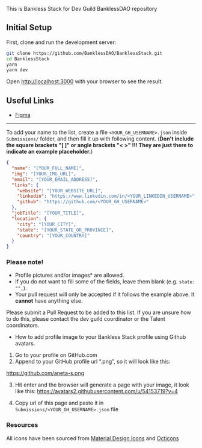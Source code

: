 This is Bankless Stack for Dev Guild BanklessDAO repository

## Initial Setup

First, clone and run the development server:

```bash
git clone https://github.com/BanklessDAO/BanklessStack.git
cd BanklessStack
yarn
yarn dev
```

Open [http://localhost:3000](http://localhost:3000) with your browser to see the result.

## Useful Links

- [Figma](https://www.figma.com/file/jrJ32OKqQ1SLLPiNonrlyD/Bankless-Stack?node-id=0%3A1&t=1pi2vrnfJGvCPFzL-1)

---

To add your name to the list, create a file `<YOUR_GH_USERNAME>.json`
inside `Submissions/` folder, and then fill it up with following content.
(**Don't include the square brackets "[ ]" or angle brackets "< >" !!! They
are just there to indicate an example placeholder.**)

```json
{
  "name": "[YOUR_FULL_NAME]",
  "img": "[YOUR_IMG_URL]",
  "email": "[YOUR_EMAIL_ADDRESS]",
  "links": {
    "website": "[YOUR_WEBSITE_URL]",
    "linkedin": "https://www.linkedin.com/in/<YOUR_LINKEDIN_USERNAME>",
    "github": "https://github.com/<YOUR_GH_USERNAME>"
  },
  "jobTitle": "[YOUR_TITLE]",
  "location": {
    "city": "[YOUR_CITY]",
    "state": "[YOUR_STATE_OR_PROVINCE]",
    "country": "[YOUR_COUNTRY]"
  }
}
```


### Please note!

- Profile pictures and/or images\* are allowed.
- If you do not want to fill some of the fields, leave them blank (e.g. `state: "",`).
- Your pull request will only be accepted if it follows the example above. It **cannot** have anything else.

Please submit a Pull Request to be added to this list. If you are unsure how to do this, please contact the dev guild coordinator or the Talent coordinators.

- How to add profile image to your Bankless Stack profile using Github avatars.

1. Go to your profile on GitHub.com
2. Append to your GitHub profile url “.png”, so it will look like this:

https://github.com/aneta-s.png

3. Hit enter and the browser will generate a page with your image, it look like this:
   https://avatars2.githubusercontent.com/u/54153719?v=4

4. Copy url of this page and paste it in `Submissions/<YOUR_GH_USERNAME>.json` file

### Resources

All icons have been sourced from [Material Design Icons](https://materialdesignicons.com) and [Octicons](https://octicons.github.com/)